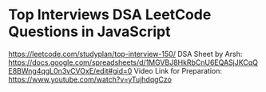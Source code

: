 # Top Interviews DSA LeetCode Questions in JavaScript

https://leetcode.com/studyplan/top-interview-150/
DSA Sheet by Arsh: https://docs.google.com/spreadsheets/d/1MGVBJ8HkRbCnU6EQASjJKCqQE8BWng4qgL0n3vCVOxE/edit#gid=0
Video Link for Preparation: https://www.youtube.com/watch?v=yTujhdqgCzo 

